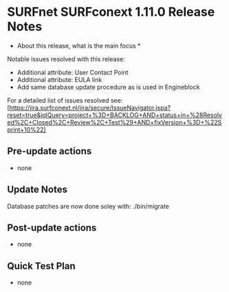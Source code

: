 # SURFnet SURFconext 1.11.0 Release Notes #

* About this release, what is the main focus *

Notable issues resolved with this release:
- Additional attribute: User Contact Point
- Additional attribute: EULA link
- Add same database update procedure as is used in Engineblock

For a detailed list of issues resolved see:
[https://jira.surfconext.nl/jira/secure/IssueNavigator.jspa?reset=true&jqlQuery=project+%3D+BACKLOG+AND+status+in+%28Resolved%2C+Closed%2C+Review%2C+Test%29+AND+fixVersion+%3D+%22Sprint+10%22]

Pre-update actions
------------------

* none

Update Notes
------------

Database patches are now done soley with:
./bin/migrate

Post-update actions
-------------------

* none

Quick Test Plan
---------------

* none